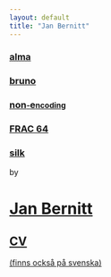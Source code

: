 ```yaml
---
layout: default
title: "Jan Bernitt"
---
```


### <a href="https://github.com/bruno-lang/alma" class="alma">alma</a> 

### <a href="http://www.bruno-lang.com/" class="bruno">bruno</a>

### <a href="http://non-encoding.github.io/" class="none">non<small>-</small>e<small>ncoding</small></a>

### <a href="http://frac64.github.io/" class="frac64">FRAC&nbsp;64</a>

### <a href="http://www.silkdi.com/" class="silk">silk</a>

by

# <a href="mailto:jaanbernitt+jbee.se@gmail.com">Jan Bernitt</a>

## <a href="janbernitt_cv_en.pdf" title="CV in english" lang="en">CV</a>

<a href="janbernitt_cv_sv.pdf" title="CV på svenska" lang="sv">(finns också på svenska)</a>
